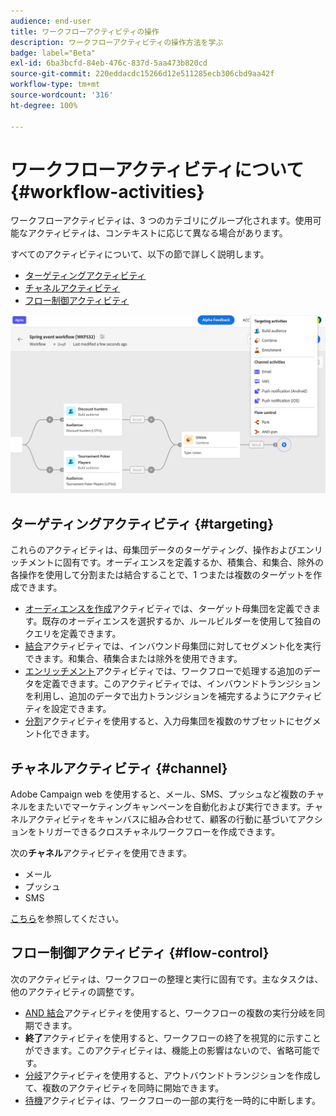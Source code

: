 ```yaml
---
audience: end-user
title: ワークフローアクティビティの操作
description: ワークフローアクティビティの操作方法を学ぶ
badge: label="Beta"
exl-id: 6ba3bcfd-84eb-476c-837d-5aa473b820cd
source-git-commit: 220eddacdc15266d12e511285ecb306cbd9aa42f
workflow-type: tm+mt
source-wordcount: '316'
ht-degree: 100%

---
```



# ワークフローアクティビティについて {#workflow-activities}

ワークフローアクティビティは、3 つのカテゴリにグループ化されます。使用可能なアクティビティは、コンテキストに応じて異なる場合があります。

すべてのアクティビティについて、以下の節で詳しく説明します。

* [ターゲティングアクティビティ](#targeting)
* [チャネルアクティビティ](#channel)
* [フロー制御アクティビティ](#flow-control)

![](../assets/workflow-activities.png)

## ターゲティングアクティビティ {#targeting}

これらのアクティビティは、母集団データのターゲティング、操作およびエンリッチメントに固有です。オーディエンスを定義するか、積集合、和集合、除外の各操作を使用して分割または結合することで、1 つまたは複数のターゲットを作成できます。

* [オーディエンスを作成](build-audience.md)アクティビティでは、ターゲット母集団を定義できます。既存のオーディエンスを選択するか、ルールビルダーを使用して独自のクエリを定義できます。
* [結合](combine.md)アクティビティでは、インバウンド母集団に対してセグメント化を実行できます。和集合、積集合または除外を使用できます。
* [エンリッチメント](enrichment.md)アクティビティでは、ワークフローで処理する追加のデータを定義できます。このアクティビティでは、インバウンドトランジションを利用し、追加のデータで出力トランジションを補完するようにアクティビティを設定できます。
* [分割](split.md)アクティビティを使用すると、入力母集団を複数のサブセットにセグメント化できます。

## チャネルアクティビティ {#channel}

Adobe Campaign web を使用すると、メール、SMS、プッシュなど複数のチャネルをまたいでマーケティングキャンペーンを自動化および実行できます。チャネルアクティビティをキャンバスに組み合わせて、顧客の行動に基づいてアクションをトリガーできるクロスチャネルワークフローを作成できます。

次の&#x200B;**チャネル**&#x200B;アクティビティを使用できます。

* メール
* プッシュ
* SMS

[こちら](channels.md)を参照してください。

## フロー制御アクティビティ {#flow-control}

次のアクティビティは、ワークフローの整理と実行に固有です。主なタスクは、他のアクティビティの調整です。

* [AND 結合](and-join.md)アクティビティを使用すると、ワークフローの複数の実行分岐を同期できます。
* **終了**&#x200B;アクティビティを使用すると、ワークフローの終了を視覚的に示すことができます。このアクティビティは、機能上の影響はないので、省略可能です。
* [分岐](fork.md)アクティビティを使用すると、アウトバウンドトランジションを作成して、複数のアクティビティを同時に開始できます。
* [待機](wait.md)アクティビティは、ワークフローの一部の実行を一時的に中断します。

<!--
## Data management activities {#data-management}

overview: what they're used for
which use case you can perform with them

list available activites + short description + ref to section
-->

